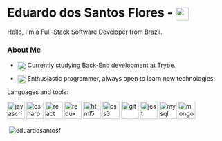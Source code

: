 # Eduardo dos Santos Flores -  <a href="https://linkedin.com/in/eduardosantosf" target="blank"><img align="center" src="https://cdn.jsdelivr.net/npm/simple-icons@3.0.1/icons/linkedin.svg" alt="eduardosantosf" height="30" /></a>
Hello, I'm a Full-Stack Software Developer from Brazil.

### About Me

- <img align="left" src="https://avatars2.githubusercontent.com/u/55410300?s=200&v=4" alt="trybe" width="20"/> Currently studying Back-End development at Trybe.

- <img align="left" src="https://static.thenounproject.com/png/62495-200.png" alt="coding" width="20"/> Enthusiastic programmer, always open to learn new technologies.

Languages and tools:
<p align="left">
  <img src="https://cdn.iconscout.com/icon/free/png-256/javascript-2038874-1720087.png" alt="javascript" width="40" height="40"/>
  <img src="https://devicons.github.io/devicon/devicon.git/icons/csharp/csharp-original.svg" alt="csharp" width="40" height="40"/>
  <img src="https://devicons.github.io/devicon/devicon.git/icons/react/react-original-wordmark.svg" alt="react" width="40" height="40"/>
  <img src="https://cdn.iconscout.com/icon/free/png-512/redux-283024.png" alt="redux" width="40" height="40"/>
  <img src="https://devicons.github.io/devicon/devicon.git/icons/html5/html5-original-wordmark.svg" alt="html5" width="40" height="40"/>
  <img src="https://devicons.github.io/devicon/devicon.git/icons/css3/css3-original-wordmark.svg" alt="css3" width="40" height="40"/>
  <img src="https://www.vectorlogo.zone/logos/git-scm/git-scm-icon.svg" alt="git" width="40" height="40"/>
  <img src="https://www.vectorlogo.zone/logos/jestjsio/jestjsio-icon.svg" alt="jest" width="40" height="40"/>
  <img src="https://devicons.github.io/devicon/devicon.git/icons/mysql/mysql-original-wordmark.svg" alt="mysql" width="40" height="40"/>
  <img src="https://devicons.github.io/devicon/devicon.git/icons/mongodb/mongodb-original-wordmark.svg" alt="mongodb" width="40" height="40"/>
  <!-- <img src="https://devicons.github.io/devicon/devicon.git/icons/nodejs/nodejs-original-wordmark.svg" alt="nodejs" width="40" height="40"/> not yeet haha -->
</p>


<p>&nbsp;<img align="center" src="https://github-readme-stats.vercel.app/api?username=eduardosantosf&show_icons=true" alt="eduardosantosf" /></p>
